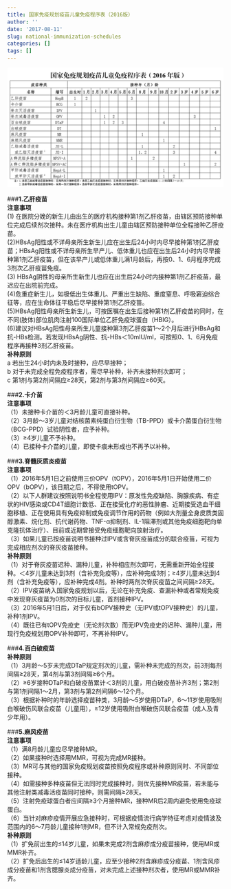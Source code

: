 ```yaml
---
title: 国家免疫规划疫苗儿童免疫程序表（2016版）
author: ''
date: '2017-08-11'
slug: national-immunization-schedules
categories: []
tags: []
---
```

![](images/nis.png)


###**1.乙肝疫苗**  
**注意事项**   
(1) 在医院分娩的新生儿由出生的医疗机构接种第1剂乙肝疫苗，由辖区预防接种单位完成后续剂次接种。未在医疗机构出生儿童由辖区预防接种单位全程接种乙肝疫苗。  
(2)HBsAg阳性或不详母亲所生新生儿应在出生后24小时内尽早接种第1剂乙肝疫苗；HBsAg阳性或不详母亲所生早产儿、低体重儿也应在出生后24小时内尽早接种第1剂乙肝疫苗，但在该早产儿或低体重儿满1月龄后，再按0、1、6月程序完成3剂次乙肝疫苗免疫。  
(3) HBsAg阴性的母亲所生新生儿也应在出生后24小时内接种第1剂乙肝疫苗，最迟应在出院前完成。  
(4)危重症新生儿，如极低出生体重儿、严重出生缺陷、重度窒息、呼吸窘迫综合征等，应在生命体征平稳后尽早接种第1剂乙肝疫苗。  
(5)HBsAg阳性母亲所生新生儿，可按医嘱在出生后接种第1剂乙肝疫苗的同时，在不同(肢体)部位肌肉注射100国际单位乙肝免疫球蛋白（HBIG）。  
(6)建议对HBsAg阳性母亲所生儿童接种第3剂乙肝疫苗1～2个月后进行HBsAg和抗-HBs检测。若发现HBsAg阴性、抗-HBs＜10mIU/ml，可按照0、1、6月免疫程序再接种3剂乙肝疫苗。  
**补种原则**  
a 若出生24小时内未及时接种，应尽早接种；  
b 对于未完成全程免疫程序者，需尽早补种，补齐未接种剂次即可；  
c 第1剂与第2剂间隔应≥28天，第2剂与第3剂间隔应≥60天。   

###**2.卡介苗**    
**注意事项**  
（1）未接种卡介苗的＜3月龄儿童可直接补种。  
（2）3月龄～3岁儿童对结核菌素纯蛋白衍生物（TB-PPD）或卡介菌蛋白衍生物（BCG-PPD）试验阴性者，应予补种。  
（3）≥4岁儿童不予补种。  
（4）已接种卡介苗的儿童，即使卡痕未形成也不再予以补种。  

###**3.脊髓灰质炎疫苗**    
**注意事项**  
（1）2016年5月1日之前使用三价OPV（tOPV），2016年5月1日开始使用二价OPV（bOPV），该日期之后，不得使用tOPV。  
（2）以下人群建议按照说明书全程使用IPV：原发性免疫缺陷、胸腺疾病、有症状的HIV感染或CD4T细胞计数低、正在接受化疗的恶性肿瘤、近期接受造血干细胞移植、正在使用具有免疫抑制或免疫调节作用的药物（例如大剂量全身皮质类固醇激素、烷化剂、抗代谢药物、TNF-α抑制剂、IL-1阻滞剂或其他免疫细胞靶向单克隆抗体治疗）、目前或近期曾接受免疫细胞靶向放射治疗。  
（3）如果儿童已按疫苗说明书接种过IPV或含脊灰疫苗成分的联合疫苗，可视为完成相应剂次的脊灰疫苗接种。  
**补种原则**    
（1）对于脊灰疫苗迟种、漏种儿童，补种相应剂次即可，无需重新开始全程接种。＜4岁儿童未达到3剂（含补充免疫等），应补种完成3剂；≥4岁儿童未达到4剂（含补充免疫等），应补种完成4剂。补种时两剂次脊灰疫苗之间间隔≥28天。  
（2）IPV疫苗纳入国家免疫规划以后，无论在补充免疫、查漏补种或者常规免疫中发现脊灰疫苗为0剂次的目标儿童，首剂接种IPV。  
（3）2016年5月1日后，对于仅有bOPV接种史（无IPV或tOPV接种史）的儿童，补种1剂IPV。  
（4）既往已有tOPV免疫史（无论剂次数）而无IPV免疫史的迟种、漏种儿童，用现行免疫规划用OPV补种即可，不再补种IPV。  

###**4.百白破疫苗**  
**补种原则**  
（1）3月龄～5岁未完成DTaP规定剂次的儿童，需补种未完成的剂次，前3剂每剂间隔≥28天，第4剂与第3剂间隔≥6个月。  
（2）≥6岁接种DTaP和白破疫苗累计＜3剂的儿童，用白破疫苗补齐3剂；第2剂与第1剂间隔1～2月，第3剂与第2剂间隔6～12个月。  
（3）根据补种时的年龄选择疫苗种类，3月龄～5岁使用DTaP，6～11岁使用吸附白喉破伤风联合疫苗（儿童用），≥12岁使用吸附白喉破伤风联合疫苗（成人及青少年用）。  

###**5.麻风疫苗**  
**注意事项**  
（1）满8月龄儿童应尽早接种MR。  
（2）如果接种时选择用MMR，可视为完成MR接种。  
（3）MR可与其他的国家免疫规划疫苗按照免疫程序或补种原则同时、不同部位接种。  
（4）如需接种多种疫苗但无法同时完成接种时，则优先接种MR疫苗，若未能与其他注射类减毒活疫苗同时接种，则需间隔≥28天。  
（5）注射免疫球蛋白者应间隔≥3个月接种MR，接种MR后2周内避免使用免疫球蛋白。  
（6）当针对麻疹疫情开展应急接种时，可根据疫情流行病学特征考虑对疫情波及范围内的6～7月龄儿童接种1剂MR，但不计入常规免疫剂次。  
**补种原则**   
（1）扩免前出生的≤14岁儿童，如果未完成2剂含麻疹成分疫苗接种，使用MR或MMR补齐。  
（2）扩免后出生的≤14岁适龄儿童，应至少接种2剂含麻疹成分疫苗、1剂含风疹成分疫苗和1剂含腮腺炎成分疫苗，对未完成上述接种剂次者，使用MR或MMR补齐。  

